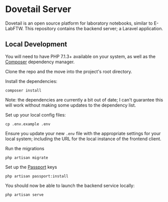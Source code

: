 # Dovetail Server

Dovetail is an open source platform for laboratory notebooks, similar to E-LabFTW.  This repository contains the backend server; a Laravel application.

## Local Development

You will need to have PHP 7.1.3+ available on your system, as well as the [Composer](https://getcomposer.org/) dependency manager.

Clone the repo and the move into the project's root directory.

Install the dependencies:

```
composer install
```

Note: the dependencies are currently a bit out of date; I can't guarantee this will work without making some updates to the dependency list.

Set up your local config files:

```
cp .env.example .env
```

Ensure you update your new `.env` file with the appropriate settings for your local system; including the URL for the local instance of the frontend client.

Run the migrations

```
php artisan migrate
```

Set up the [Passport](https://laravel.com/docs/7.x/passport#installation) keys

```
php artisan passport:install
```

You should now be able to launch the backend service locally:

```
php artisan serve
```
